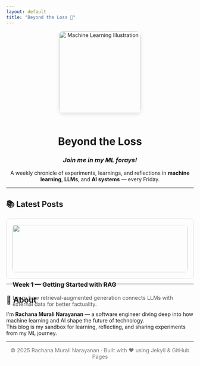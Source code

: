 ```yaml
---
layout: default
title: "Beyond the Loss 🧠"
---
```


<div align="center">

<img src="https://cdn.dribbble.com/userupload/9033792/file/original-54e5a91e8d5a4f0ebc1c7989e7d81a22.png" width="220" alt="Machine Learning Illustration" style="border-radius:12px;box-shadow:0 4px 12px rgba(0,0,0,0.1);margin-bottom:20px;"/>

# **Beyond the Loss**
### _Join me in my ML forays!_
A weekly chronicle of experiments, learnings, and reflections in **machine learning**, **LLMs**, and **AI systems** — every Friday.

</div>

---

## 📚 Latest Posts

<div style="display:grid;grid-template-columns:repeat(auto-fit,minmax(260px,1fr));gap:1rem;margin-top:1rem;">

<a href="{{ '/_posts/2025-10-24-week1-getting-started-with-rag.html' | relative_url }}" style="text-decoration:none;color:inherit;border:1px solid #ddd;border-radius:10px;padding:1rem;transition:all .2s ease-in-out;">
  <img src="https://cdn.dribbble.com/userupload/8369945/file/original-8dbb7fa7e5a8ab4d9e041ddcb7a590c2.png" width="100%" style="border-radius:8px;">
  <h3>Week 1 — Getting Started with RAG</h3>
  <p style="color:#555;font-size:0.9rem;">Learn how retrieval-augmented generation connects LLMs with external data for better factuality.</p>
</a>

</div>

---

## 👋 About

I'm **Rachana Murali Narayanan** — a software engineer diving deep into how machine learning and AI shape the future of technology.  
This blog is my sandbox for learning, reflecting, and sharing experiments from my ML journey.

---

<div align="center" style="color:#777;font-size:0.9rem;">
© 2025 Rachana Murali Narayanan · Built with ❤️ using Jekyll & GitHub Pages
</div>
